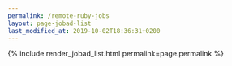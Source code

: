 ```yaml
---
permalink: /remote-ruby-jobs
layout: page-jobad-list
last_modified_at: 2019-10-02T18:36:31+0200
---
```

{% include render_jobad_list.html permalink=page.permalink %}
